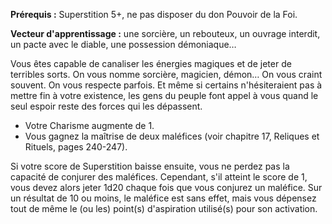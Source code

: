 ﻿---
id: ritual_feats_fr.md#arts-occultes
name: Arts occultes
---

**Prérequis :** Superstition 5+, ne pas disposer du don Pouvoir de la Foi.

**Vecteur d'apprentissage :** une sorcière, un rebouteux, un ouvrage interdit, un pacte avec le diable, une possession démoniaque…

Vous êtes capable de canaliser les énergies magiques et de jeter de terribles sorts. On vous nomme sorcière, magicien, démon… On vous craint souvent. On vous respecte parfois. Et même si certains n'hésiteraient pas à mettre fin à votre existence, les gens du peuple font appel à vous quand le seul espoir reste des forces qui les dépassent.

* Votre Charisme augmente de 1.
* Vous gagnez la maîtrise de deux maléfices (voir chapitre 17, Reliques et Rituels, pages 240-247).

Si votre score de Superstition baisse ensuite, vous ne perdez pas la capacité de conjurer des maléfices. Cependant, s'il atteint le score de 1, vous devez alors jeter 1d20 chaque fois que vous conjurez un maléfice. Sur un résultat de 10 ou moins, le maléfice est sans effet, mais vous dépensez tout de même le (ou les) point(s) d'aspiration utilisé(s) pour son activation.


